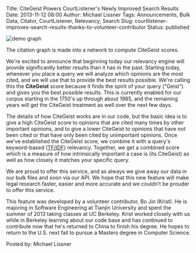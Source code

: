 Title: CiteGeist Powers CourtListener's Newly Improved Search Results
Date: 2013-11-12 08:00
Author: Michael Lissner
Tags: Announcements, Bulk Data, Citator, CourtListener, Relevancy, Search
Slug: courtlistener-improves-search-results-thanks-to-volunteer-contributor
Status: published

<div class="left-image">
    <img src="{filename}/images/simple-graph-150x150.png"
         alt="demo graph"
         class="img-responsive">
    <p class="caption">The citation graph is made into a network to compute CiteGeist scores.</p>
</div>

We're excited to announce that beginning today our relevancy engine will
provide significantly better results than it has in the past. Starting
today, whenever you place a query we will analyze which opinions are the
most cited, and we will use that to provide the best results possible.
We're calling this the **CiteGeist** score because it finds the spirit
of your query ("Geist") and gives you the best possible results. This is
currently enabled for our corpus starting in the 1750's up through about
1985, and the remaining years will get the CiteGeist treatment as well
over the next few days.

The details of how CiteGeist works are in our code, but the basic idea
is to give a high CiteGeist score to opinions that are cited many times
by other important opinions, and to give a lower CiteGeist to opinions
that have not been cited or that have only been cited by unimportant
opinions. Once we've established the CiteGeist score, we combine it with
a query's keyword-based
([TF/IDF](https://en.wikipedia.org/wiki/Tf%E2%80%93idf)) relevancy.
Together, we get a combined score which is a measure of how
intrinsically important a case is (its CiteGeist) as well as how closely
it matches your specific query.

We are proud to offer this service, and as always we give away our data
in our bulk files and soon via our API. We hope that this new feature
will make legal research faster, easier and more accurate and we
couldn't be prouder to offer this service.

This feature was developed by a volunteer contributor, Bo Jin (Krist).
He is majoring in Software Engineering at Tianjin University and spent
the summer of 2013 taking classes at UC Berkeley. Krist worked closely
with us while in Berkeley learning about our code base and has continued
to contribute now that he's returned to China to finish his degree. He
hopes to return to the U.S. next fall to pursue a Masters degree in
Computer Science.

Posted by: Michael Lissner

